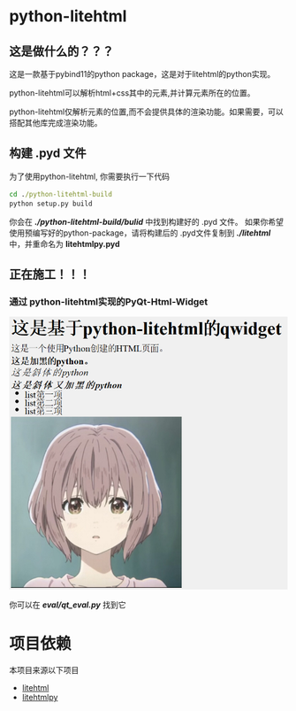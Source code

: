 # python-litehtml

## 这是做什么的？？？

这是一款基于pybind11的python package，这是对于litehtml的python实现。

python-litehtml可以解析html+css其中的元素,并计算元素所在的位置。

python-litehtml仅解析元素的位置,而不会提供具体的渲染功能。如果需要，可以搭配其他库完成渲染功能。

## 构建 .pyd 文件

为了使用python-litehtml, 你需要执行一下代码

```bat
cd ./python-litehtml-build
python setup.py build
```

你会在 ***./python-litehtml-build/bulid*** 中找到构建好的 .pyd 文件。
如果你希望使用预编写好的python-package，请将构建后的 .pyd文件复制到 ***./litehtml*** 中，并重命名为 **litehtmlpy.pyd**

## 正在施工！！！

### 通过 python-litehtml实现的PyQt-Html-Widget

![img](https://github.com/fingertips-dancer/python-litehtml/blob/main/doc/img/pyqt-html-widget.png)

你可以在 ***eval/qt_eval.py*** 找到它

# 项目依赖

本项目来源以下项目

- [litehtml](https://github.com/litehtml/litehtml)
- [litehtmlpy](https://github.com/m32/litehtmlpy)

